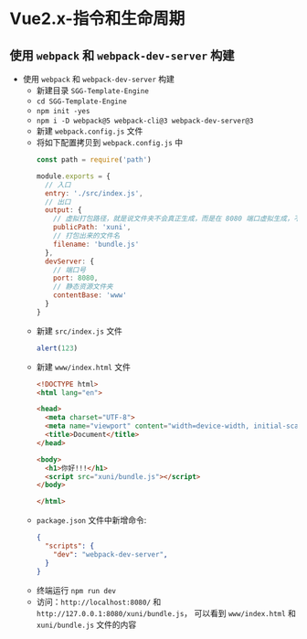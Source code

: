 # Vue2.x-指令和生命周期
## 使用 `webpack` 和 `webpack-dev-server` 构建
- 使用 `webpack` 和 `webpack-dev-server` 构建
  - 新建目录 `SGG-Template-Engine`
  - `cd SGG-Template-Engine`
  - `npm init -yes`
  - `npm i -D webpack@5 webpack-cli@3 webpack-dev-server@3`
  - 新建 `webpack.config.js` 文件
  - 将如下配置拷贝到 `webpack.config.js` 中
    ```js
    const path = require('path')

    module.exports = {
      // 入口
      entry: './src/index.js',
      // 出口
      output: {
        // 虚拟打包路径，就是说文件夹不会真正生成，而是在 8080 端口虚拟生成，不会真正的物理生成
        publicPath: 'xuni',
        // 打包出来的文件名
        filename: 'bundle.js'
      },
      devServer: {
        // 端口号
        port: 8080,
        // 静态资源文件夹
        contentBase: 'www'
      }
    }
    ```
  - 新建 `src/index.js` 文件
    ```js
    alert(123)
    ```
  - 新建 `www/index.html` 文件
    ```html
    <!DOCTYPE html>
    <html lang="en">

    <head>
      <meta charset="UTF-8">
      <meta name="viewport" content="width=device-width, initial-scale=1.0">
      <title>Document</title>
    </head>

    <body>
      <h1>你好!!!</h1>
      <script src="xuni/bundle.js"></script>
    </body>

    </html>
    ```
  - `package.json` 文件中新增命令:
    ```json
    {
      "scripts": {
        "dev": "webpack-dev-server",
      }
    }
    ```
  - 终端运行 `npm run dev`
  - 访问：`http://localhost:8080/` 和 `http://127.0.0.1:8080/xuni/bundle.js`， 可以看到 `www/index.html` 和 `xuni/bundle.js` 文件的内容